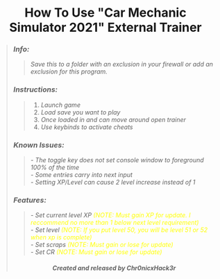 # <center>How To Use "Car Mechanic Simulator 2021" External Trainer </center>
>### ***Info:***
>>*Save this to a folder with an exclusion in your firewall or add an exclusion for this program.*<br>
>### ***Instructions:***
>>1. *Launch game*
>>2. *Load save you want to play*
>>3. *Once loaded in and can move around open trainer*
>>4. *Use keybinds to activate cheats*
>### ***Known Issues:***
>>*- The toggle key does not set console window to foreground 100% of the time*<br>
>>*- Some entries carry into next input*<br>
>>*- Setting XP/Level can cause 2 level increase instead of 1*<br>
>### ***Features:***
>>*- Set current level XP <span style="color: yellow;">(NOTE: Must gain XP for update. I reccommend no more than 1 below next level requirement)</span>*<br>
>>*- Set level <span style="color: yellow;">(NOTE: If you put level 50, you will be level 51 or 52 when xp is complete)</span>*<br>
>>*- Set scraps <span style="color: yellow;">(NOTE: Must gain or lose for update)</span>*<br>
>>*- Set CR <span style="color: yellow;">(NOTE: Must gain or lose for update)</span>*<br>
>###### <center> ***Created and released by Chr0nicxHack3r*** </center>
